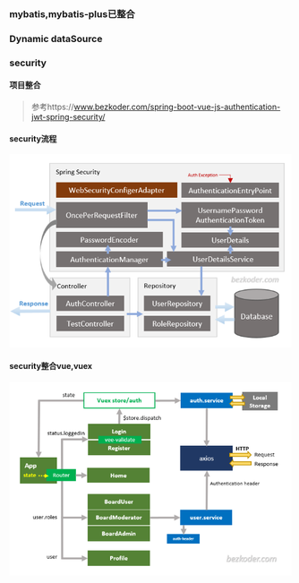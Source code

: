 ### mybatis,mybatis-plus已整合
### Dynamic dataSource

### security

#### 项目整合

> 参考https://www.bezkoder.com/spring-boot-vue-js-authentication-jwt-spring-security/

#### security流程

![spring-boot-authentication-spring-security-architecture](ReadMe.assets/spring-boot-authentication-spring-security-architecture.png)

#### security整合vue,vuex

![vuejs-jwt-authentication-vuex-project-overview](ReadMe.assets/vuejs-jwt-authentication-vuex-project-overview.png)
